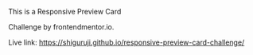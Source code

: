 This is a Responsive Preview Card

Challenge by frontendmentor.io.

Live link: https://shiguruji.github.io/responsive-preview-card-challenge/
